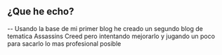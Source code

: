## ¿Que he echo?
-- Usando la base de mi primer blog he creado un segundo blog de tematica Assassins Creed pero intentando mejorarlo y 
   jugando un poco para sacarlo lo mas profesional posible